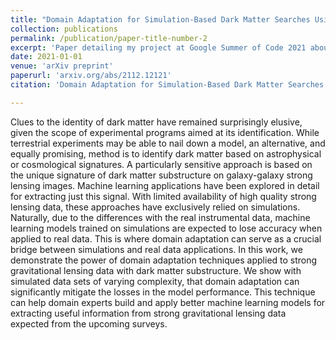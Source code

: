 ```yaml
---
title: "Domain Adaptation for Simulation-Based Dark Matter Searches Using Strong Gravitational Lensing"
collection: publications
permalink: /publication/paper-title-number-2
excerpt: 'Paper detailing my project at Google Summer of Code 2021 about an initial development of Unsupervised Domain Adaptation applied to gravitational lenses as well as an exploration of Equivariant Neural Networks for astronomical image classification.'
date: 2021-01-01
venue: 'arXiv preprint'
paperurl: 'arxiv.org/abs/2112.12121'
citation: 'Domain Adaptation for Simulation-Based Dark Matter Searches Using Strong Gravitational Lensing. Stephon Alexander, Sergei Gleyzer, Pranath Reddy, Marcos Tidball, Michael W. Toomey. arXiv preprint, 2021'

---
```

Clues to the identity of dark matter have remained surprisingly elusive, given the scope of experimental programs aimed at its identification. While terrestrial experiments may be able to nail down a model, an alternative, and equally promising, method is to identify dark matter based on astrophysical or cosmological signatures. A particularly sensitive approach is based on the unique signature of dark matter substructure on galaxy-galaxy strong lensing images. Machine learning applications have been explored in detail for extracting just this signal. With limited availability of high quality strong lensing data, these approaches have exclusively relied on simulations. Naturally, due to the differences with the real instrumental data, machine learning models trained on simulations are expected to lose accuracy when applied to real data. This is where domain adaptation can serve as a crucial bridge between simulations and real data applications. In this work, we demonstrate the power of domain adaptation techniques applied to strong gravitational lensing data with dark matter substructure. We show with simulated data sets of varying complexity, that domain adaptation can significantly mitigate the losses in the model performance. This technique can help domain experts build and apply better machine learning models for extracting useful information from strong gravitational lensing data expected from the upcoming surveys.
